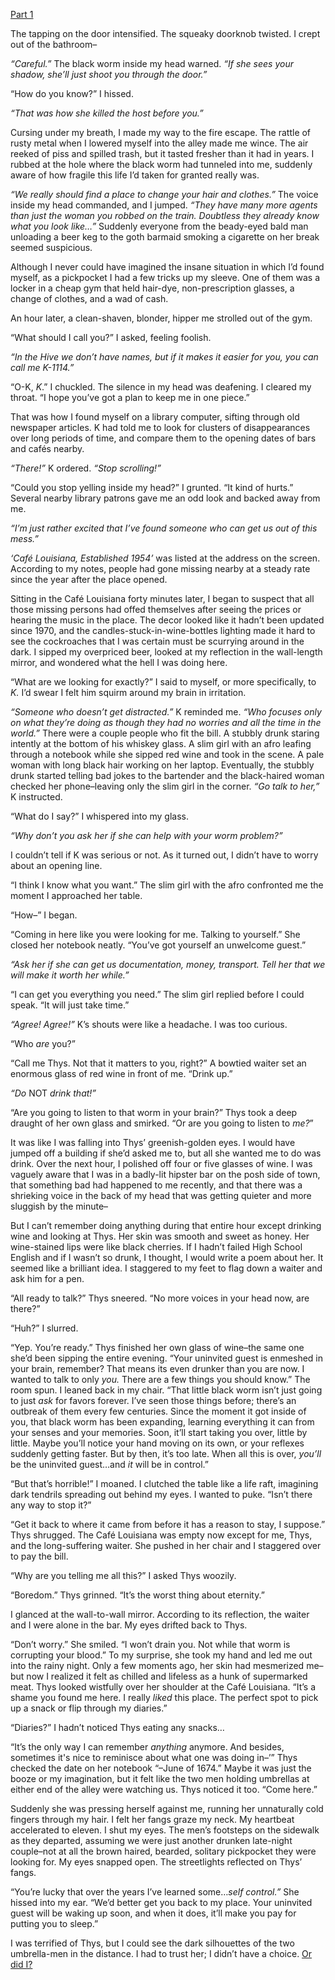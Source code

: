 [Part 1](https://www.reddit.com/r/nosleep/comments/x5vxq3/i_stole_a_purse_part_1/)

The tapping on the door intensified. The squeaky doorknob twisted. I crept out of the bathroom–

*“Careful.”* The black worm inside my head warned. *“If she sees your shadow, she’ll just shoot you through the door.”* 

“How do you know?” I hissed.

*“That was how she killed the host before you.”*

Cursing under my breath, I made my way to the fire escape. The rattle of rusty metal when I lowered myself into the alley made me wince. The air reeked of piss and spilled trash, but it tasted fresher than it had in years. I rubbed at the hole where the black worm had tunneled into me, suddenly aware of how fragile this life I’d taken for granted really was. 

*“We really should find a place to change your hair and clothes.”* The voice inside my head commanded, and I jumped. *“They have many more agents than just the woman you robbed on the train. Doubtless they already know what you look like…”* Suddenly everyone from the beady-eyed bald man unloading a beer keg to the goth barmaid smoking a cigarette on her break seemed suspicious. 

Although I never could have imagined the insane situation in which I’d found myself, as a pickpocket I had a few tricks up my sleeve. One of them was a locker in a cheap gym that held hair-dye, non-prescription glasses, a change of clothes, and a wad of cash. 

An hour later, a clean-shaven, blonder, hipper me strolled out of the gym.

“What should I call you?” I asked, feeling foolish.

*“In the Hive we don’t have names, but if it makes it easier for you, you can call me K-1114.”* 

“O-K, *K*.” I chuckled. The silence in my head was deafening. I cleared my throat. “I hope you’ve got a plan to keep me in one piece.”

That was how I found myself on a library computer, sifting through old newspaper articles. K had told me to look for clusters of disappearances over long periods of time, and compare them to the opening dates of bars and cafés nearby. 

*“There!”* K ordered. *“Stop scrolling!”* 

“Could you stop yelling inside my head?” I grunted. “It kind of hurts.” Several nearby library patrons gave me an odd look and backed away from me.

*“I’m just rather excited that I’ve found someone who can get us out of this mess.”* 

*‘Café Louisiana, Established 1954’* was listed at the address on the screen. According to my notes, people had gone missing nearby at a steady rate since the year after the place opened.

Sitting in the Café Louisiana forty minutes later, I began to suspect that all those missing persons had offed themselves after seeing the prices or hearing the music in the place. The decor looked like it hadn’t been updated since 1970, and the candles-stuck-in-wine-bottles lighting made it hard to see the cockroaches that I was certain must be scurrying around in the dark. I sipped my overpriced beer, looked at my reflection in the wall-length mirror, and wondered what the hell I was doing here. 

“What are we looking for exactly?” I said to myself, or more specifically, to *K.* I’d swear I felt him squirm around my brain in irritation.

*“Someone who doesn’t get distracted.”* K reminded me. *“Who focuses only on what they’re doing as though they had no worries and all the time in the world.”* There were a couple people who fit the bill. A stubbly drunk staring intently at the bottom of his whiskey glass. A slim girl with an afro leafing through a notebook while she sipped red wine and took in the scene. A pale woman with long black hair working on her laptop. Eventually, the stubbly drunk started telling bad jokes to the bartender and the black-haired woman checked her phone–leaving only the slim girl in the corner. *“Go talk to her,”* K instructed. 

“What do I say?” I whispered into my glass.

*“Why don’t you ask her if she can help with your worm problem?”* 

I couldn’t tell if K was serious or not. As it turned out, I didn’t have to worry about an opening line.

“I think I know what you want.” The slim girl with the afro confronted me the moment I approached her table. 

“How–” I began.

“Coming in here like you were looking for me. Talking to yourself.” She closed her notebook neatly. “You’ve got yourself an unwelcome guest.”

*“Ask her if she can get us documentation, money, transport. Tell her that we will make it worth her while.”* 

“I can get you everything you need.” The slim girl replied before I could speak. “It will just take time.” 

*“Agree! Agree!”* K’s shouts were like a headache. I was too curious.

“Who *are* you?” 

“Call me Thys. Not that it matters to you, right?” A bowtied waiter set an enormous glass of red wine in front of me. “Drink up.”

*“Do* NOT *drink that!”* 

“Are you going to listen to that worm in your brain?” Thys took a deep draught of her own glass and smirked. “Or are you going to listen to *me?*”

It was like I was falling into Thys’ greenish-golden eyes. I would have jumped off a building if she’d asked me to, but all she wanted me to do was drink. Over the next hour, I polished off four or five glasses of wine. I was vaguely aware that I was in a badly-lit hipster bar on the posh side of town, that something bad had happened to me recently, and that there was a shrieking voice in the back of my head that was getting quieter and more sluggish by the minute–

But I can’t remember doing anything during that entire hour except drinking wine and looking at Thys. Her skin was smooth and sweet as honey. Her wine-stained lips were like black cherries. If I hadn’t failed High School English and if I wasn’t so drunk, I thought, I would write a poem about her. It seemed like a brilliant idea. I staggered to my feet to flag down a waiter and ask him for a pen. 

“All ready to talk?” Thys sneered. “No more voices in your head now, are there?” 

“Huh?” I slurred.

“Yep. You’re ready.” Thys finished her own glass of wine–the same one she’d been sipping the entire evening. “Your uninvited guest is enmeshed in your brain, remember? That means its even drunker than you are now. I wanted to talk to only *you.* There are a few things you should know.” The room spun. I leaned back in my chair. “That little black worm isn’t just going to just *ask* for favors forever. I’ve seen those things before; there’s an outbreak of them every few centuries. Since the moment it got inside of you, that black worm has been expanding, learning everything it can from your senses and your memories. Soon, it’ll start taking you over, little by little. Maybe you’ll notice your hand moving on its own, or your reflexes suddenly getting faster. But by then, it’s too late. When all this is over, *you’ll* be the uninvited guest…and *it* will be in control.”

“But that’s horrible!” I moaned. I clutched the table like a life raft, imagining dark tendrils spreading out behind my eyes. I wanted to puke. “Isn’t there any way to stop it?” 

“Get it back to where it came from before it has a reason to stay, I suppose.” Thys shrugged. The Café Louisiana was empty now except for me, Thys, and the long-suffering waiter. She pushed in her chair and I staggered over to pay the bill. 

“Why are you telling me all this?” I asked Thys woozily.

“Boredom.” Thys grinned. “It’s the worst thing about eternity.” 

I glanced at the wall-to-wall mirror. According to its reflection, the waiter and I were alone in the bar. My eyes drifted back to Thys.

“Don’t worry.” She smiled. “I won’t drain you. Not while that worm is corrupting your blood.” To my surprise, she took my hand and led me out into the rainy night. Only a few moments ago, her skin had mesmerized me–but now I realized it felt as chilled and lifeless as a hunk of supermarked meat. Thys looked wistfully over her shoulder at the Café Louisiana. “It’s a shame you found me here. I really *liked* this place. The perfect spot to pick up a snack or flip through my diaries.”

“Diaries?” I hadn’t noticed Thys eating any snacks…

“It’s the only way I can remember *anything* anymore. And besides, sometimes it's nice to reminisce about what one was doing in–’” Thys checked the date on her notebook “–June of 1674.” Maybe it was just the booze or my imagination, but it felt like the two men holding umbrellas at either end of the alley were watching us. Thys noticed it too. “Come here.” 

Suddenly she was pressing herself against me, running her unnaturally cold fingers through my hair. I felt her fangs graze my neck. My heartbeat accelerated to eleven. I shut my eyes. The men’s footsteps on the sidewalk as they departed, assuming we were just another drunken late-night couple–not at all the brown haired, bearded, solitary pickpocket they were looking for. My eyes snapped open. The streetlights reflected on Thys’ fangs.

“You’re lucky that over the years I’ve learned some…*self control.”* She hissed into my ear. “We’d better get you back to my place. Your uninvited guest will be waking up soon, and when it does, it’ll make you pay for putting you to sleep.” 

I was terrified of Thys, but I could see the dark silhouettes of the two umbrella-men in the distance. I had to trust her; I didn’t have a choice. [Or did I?](https://www.reddit.com/r/beardify/comments/x6pswf/you_choose_the_story_what_should_the_pickpocket/)